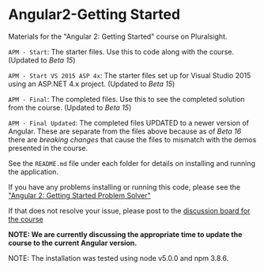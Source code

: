 # Angular2-Getting Started
Materials for the "Angular 2: Getting Started" course on Pluralsight.

`APM - Start`: The starter files. Use this to code along with the course. (Updated to <i>Beta 15</i>)

`APM - Start VS 2015 ASP 4x`: The starter files set up for Visual Studio 2015 using an ASP.NET 4.x project. (Updated to <i>Beta 15</i>)

`APM - Final`: The completed files. Use this to see the completed solution from the course. (Updated to <i>Beta 15</i>)

`APM - Final Updated`: The completed files UPDATED to a newer version of Angular. These are separate from the files above because as of <i>Beta 16</i> there are <i>breaking changes</i> that cause the files to mismatch with the demos presented in the course.

See the `README.md` file under each folder for details on installing and running the application.

If you have any problems installing or running this code, please see the ["Angular 2: Getting Started Problem Solver"](http://blogs.msmvps.com/deborahk/angular-2-getting-started-problem-solver/)

If that does not resolve your issue, please post to the [discussion board for the course](https://app.pluralsight.com/library/courses/angular-2-getting-started/discussion)

<b>NOTE: We are currently discussing the appropriate time to update the course to the current Angular version.</b>

NOTE: The installation was tested using node v5.0.0 and npm 3.8.6.

